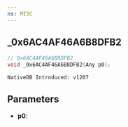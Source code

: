 ```yaml
---
ns: MISC
---
```

## _0x6AC4AF46A6B8DFB2

```c
// 0x6AC4AF46A6B8DFB2
void _0x6AC4AF46A6B8DFB2(Any p0);
```

```
NativeDB Introduced: v1207
```

## Parameters
* **p0**:

